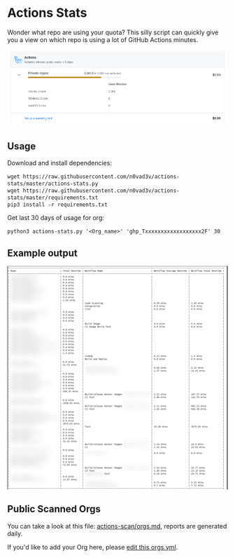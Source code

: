 # Actions Stats

Wonder what repo are using your quota? This silly script can quickly give you a view on which repo is using a lot of GitHub Actions minutes.

![](./images/actions-quota.png)

## Usage

Download and install dependencies:

```
wget https://raw.githubusercontent.com/n0vad3v/actions-stats/master/actions-stats.py
wget https://raw.githubusercontent.com/n0vad3v/actions-stats/master/requirements.txt
pip3 install -r requirements.txt
```

Get last 30 days of usage for org:

```
python3 actions-stats.py '<Org_name>' 'ghp_Txxxxxxxxxxxxxxxxxx2F' 30
```

## Example output

![](./images/actions-output.png)

## Public Scanned Orgs

You can take a look at this file: [actions-scan/orgs.md](./actions-scan/orgs.md), reports are generated daily.

If you'd like to add your Org here, please [edit this orgs.yml](https://github.com/n0vad3v/actions-stats-go/edit/master/actions-scan/orgs.yml).